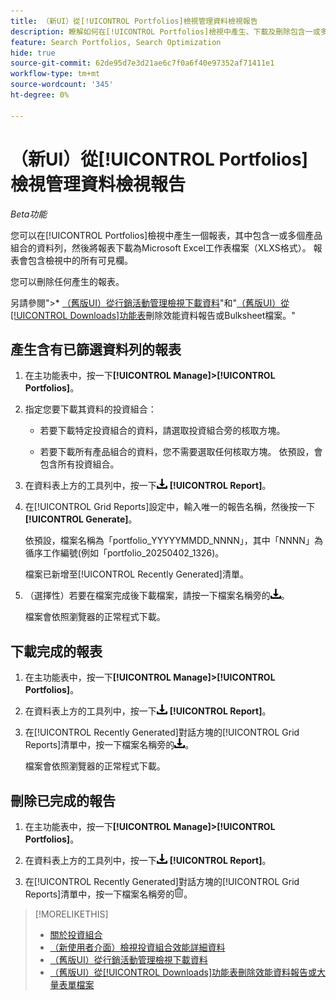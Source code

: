 ```yaml
---
title: （新UI）從[!UICONTROL Portfolios]檢視管理資料檢視報告
description: 瞭解如何在[!UICONTROL Portfolios]檢視中產生、下載及刪除包含一或多個投資組合資料列的報告。
feature: Search Portfolios, Search Optimization
hide: true
source-git-commit: 62de95d7e3d21ae6c7f0a6f40e97352af71411e1
workflow-type: tm+mt
source-wordcount: '345'
ht-degree: 0%

---
```


# （新UI）從[!UICONTROL Portfolios]檢視管理資料檢視報告

*Beta功能*

您可以在[!UICONTROL Portfolios]檢視中產生一個報表，其中包含一或多個產品組合的資料列，然後將報表下載為Microsoft Excel工作表檔案（XLXS格式）。 報表會包含檢視中的所有可見欄。

您可以刪除任何產生的報表。

另請參閱&quot;>* [（舊版UI）從行銷活動管理檢視下載資料](/help/search-social-commerce/common-tasks/navigation-editing-selection/download.md)&quot;和&quot;[（舊版UI）從[!UICONTROL Downloads]功能表](/help/search-social-commerce/common-tasks/navigation-editing-selection/download-delete-data.md)刪除效能資料報告或Bulksheet檔案。&quot;

## 產生含有已篩選資料列的報表

1. 在主功能表中，按一下&#x200B;**[!UICONTROL Manage]>[!UICONTROL Portfolios]**。

1. 指定您要下載其資料的投資組合：

   * 若要下載特定投資組合的資料，請選取投資組合旁的核取方塊。

   * 若要下載所有產品組合的資料，您不需要選取任何核取方塊。 依預設，會包含所有投資組合。

1. 在資料表上方的工具列中，按一下![下載](/help/search-social-commerce/assets/download.png "下載") **[!UICONTROL Report]**。

1. 在[!UICONTROL Grid Reports]設定中，輸入唯一的報告名稱，然後按一下&#x200B;**[!UICONTROL Generate]**。

   依預設，檔案名稱為「portfolio_YYYYYMMDD_NNNN」，其中「NNNN」為循序工作編號(例如「portfolio_20250402_1326)。

   檔案已新增至[!UICONTROL Recently Generated]清單。

1. （選擇性）若要在檔案完成後下載檔案，請按一下檔案名稱旁的![下載](/help/search-social-commerce/assets/download.png "下載")。

   檔案會依照瀏覽器的正常程式下載。

## 下載完成的報表

1. 在主功能表中，按一下&#x200B;**[!UICONTROL Manage]>[!UICONTROL Portfolios]**。

1. 在資料表上方的工具列中，按一下![下載](/help/search-social-commerce/assets/download.png "下載") **[!UICONTROL Report]**。

1. 在[!UICONTROL Recently Generated]對話方塊的[!UICONTROL Grid Reports]清單中，按一下檔案名稱旁的![下載](/help/search-social-commerce/assets/download.png "下載")。

   檔案會依照瀏覽器的正常程式下載。

## 刪除已完成的報告

1. 在主功能表中，按一下&#x200B;**[!UICONTROL Manage]>[!UICONTROL Portfolios]**。

1. 在資料表上方的工具列中，按一下![下載](/help/search-social-commerce/assets/download.png "下載") **[!UICONTROL Report]**。

1. 在[!UICONTROL Recently Generated]對話方塊的[!UICONTROL Grid Reports]清單中，按一下檔案名稱旁的![刪除](/help/search-social-commerce/assets/delete-new.png "刪除")。

>[!MORELIKETHIS]
>
>* [關於投資組合](portfolio-about.md)
>* [（新使用者介面）檢視投資組合效能詳細資料](portfolio-details.md)
>* [&#x200B; （舊版UI）從行銷活動管理檢視下載資料](/help/search-social-commerce/common-tasks/navigation-editing-selection/download.md)
>* [（舊版UI）從[!UICONTROL Downloads]功能表刪除效能資料報告或大量表單檔案](/help/search-social-commerce/common-tasks/navigation-editing-selection/download-delete-data.md)
